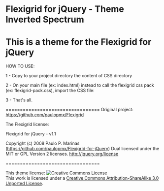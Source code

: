 Flexigrid for jQuery - Theme Inverted Spectrum
=================================

This is a theme for the Flexigrid for jQuery
=================================

HOW TO USE:

1 - Copy to your project directory the content of CSS directory

2 - On your main file (ex: index.html) instead to call the flexigrid css pack (ex: flexigrid-pack.css), import the CSS file:
<link rel="stylesheet" type="text/css" href="../css/flexigrid-inverted-spectrum.css" />

3 - That's all.

=================================
Original project: https://github.com/paulopmx/Flexigrid

The Flexigrid license:

Flexigrid for jQuery -  v1.1
 
Copyright (c) 2008 Paulo P. Marinas (https://github.com/paulopmx/Flexigrid-for-jQuery)
Dual licensed under the MIT or GPL Version 2 licenses.
http://jquery.org/license

=================================

This theme license:
<a rel="license" href="http://creativecommons.org/licenses/by-sa/3.0/deed.en_US"><img alt="Creative Commons License" style="border-width:0" src="http://i.creativecommons.org/l/by-sa/3.0/88x31.png" /></a><br />This work is licensed under a <a rel="license" href="http://creativecommons.org/licenses/by-sa/3.0/deed.en_US">Creative Commons Attribution-ShareAlike 3.0 Unported License</a>.